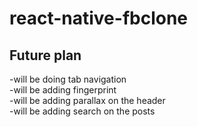 # react-native-fbclone

## Future plan
-will be doing tab navigation<br>
-will be adding fingerprint<br>
-will be adding parallax on the header<br>
-will be adding search on the posts<br>
